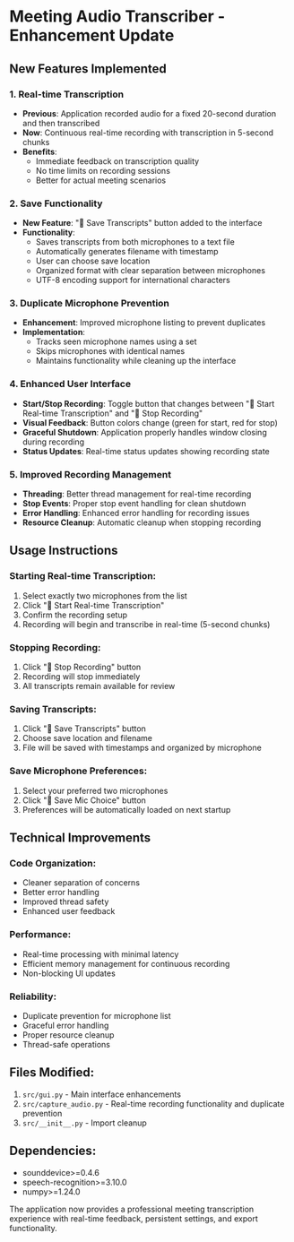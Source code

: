 # Meeting Audio Transcriber - Enhancement Update

## New Features Implemented

### 1. Real-time Transcription
- **Previous**: Application recorded audio for a fixed 20-second duration and then transcribed
- **Now**: Continuous real-time recording with transcription in 5-second chunks
- **Benefits**: 
  - Immediate feedback on transcription quality
  - No time limits on recording sessions
  - Better for actual meeting scenarios

### 2. Save Functionality
- **New Feature**: "💾 Save Transcripts" button added to the interface
- **Functionality**:
  - Saves transcripts from both microphones to a text file
  - Automatically generates filename with timestamp
  - User can choose save location
  - Organized format with clear separation between microphones
  - UTF-8 encoding support for international characters

### 3. Duplicate Microphone Prevention
- **Enhancement**: Improved microphone listing to prevent duplicates
- **Implementation**: 
  - Tracks seen microphone names using a set
  - Skips microphones with identical names
  - Maintains functionality while cleaning up the interface

### 4. Enhanced User Interface
- **Start/Stop Recording**: Toggle button that changes between "🎤 Start Real-time Transcription" and "🛑 Stop Recording"
- **Visual Feedback**: Button colors change (green for start, red for stop)
- **Graceful Shutdown**: Application properly handles window closing during recording
- **Status Updates**: Real-time status updates showing recording state

### 5. Improved Recording Management
- **Threading**: Better thread management for real-time recording
- **Stop Events**: Proper stop event handling for clean shutdown
- **Error Handling**: Enhanced error handling for recording issues
- **Resource Cleanup**: Automatic cleanup when stopping recording

## Usage Instructions

### Starting Real-time Transcription:
1. Select exactly two microphones from the list
2. Click "🎤 Start Real-time Transcription"
3. Confirm the recording setup
4. Recording will begin and transcribe in real-time (5-second chunks)

### Stopping Recording:
1. Click "🛑 Stop Recording" button
2. Recording will stop immediately
3. All transcripts remain available for review

### Saving Transcripts:
1. Click "💾 Save Transcripts" button
2. Choose save location and filename
3. File will be saved with timestamps and organized by microphone

### Save Microphone Preferences:
1. Select your preferred two microphones
2. Click "💾 Save Mic Choice" button
3. Preferences will be automatically loaded on next startup

## Technical Improvements

### Code Organization:
- Cleaner separation of concerns
- Better error handling
- Improved thread safety
- Enhanced user feedback

### Performance:
- Real-time processing with minimal latency
- Efficient memory management for continuous recording
- Non-blocking UI updates

### Reliability:
- Duplicate prevention for microphone list
- Graceful error handling
- Proper resource cleanup
- Thread-safe operations

## Files Modified:
1. `src/gui.py` - Main interface enhancements
2. `src/capture_audio.py` - Real-time recording functionality and duplicate prevention
3. `src/__init__.py` - Import cleanup

## Dependencies:
- sounddevice>=0.4.6
- speech-recognition>=3.10.0
- numpy>=1.24.0

The application now provides a professional meeting transcription experience with real-time feedback, persistent settings, and export functionality.

